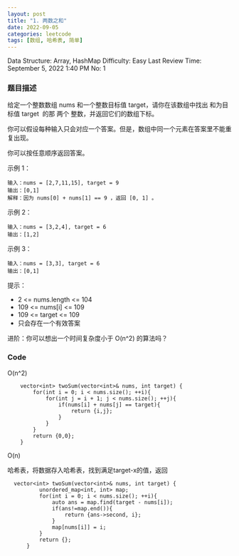 ```yaml
---
layout: post
title: "1. 两数之和"
date: 2022-09-05
categories: leetcode
tags: [数组, 哈希表, 简单]
---
```


Data Structure: Array, HashMap
Difficulty: Easy
Last Review Time: September 5, 2022 1:40 PM
No: 1

### 题目描述

给定一个整数数组 nums 和一个整数目标值 target，请你在该数组中找出 和为目标值 target  的那 两个 整数，并返回它们的数组下标。

你可以假设每种输入只会对应一个答案。但是，数组中同一个元素在答案里不能重复出现。

你可以按任意顺序返回答案。

示例 1：

```
输入：nums = [2,7,11,15], target = 9
输出：[0,1]
解释：因为 nums[0] + nums[1] == 9 ，返回 [0, 1] 。
```

示例 2：

```
输入：nums = [3,2,4], target = 6
输出：[1,2]
```

示例 3：

```
输入：nums = [3,3], target = 6
输出：[0,1]
```

提示：

- 2 <= nums.length <= 104
- 109 <= nums[i] <= 109
- 109 <= target <= 109
- 只会存在一个有效答案

进阶：你可以想出一个时间复杂度小于 O(n^2) 的算法吗？

### Code

O(n^2)

```
    vector<int> twoSum(vector<int>& nums, int target) {
        for(int i = 0; i < nums.size(); ++i){
            for(int j = i + 1; j < nums.size(); ++j){
                if(nums[i] + nums[j] == target){
                    return {i,j};
                }
            }
        }
        return {0,0};
    }
```

O(n)

哈希表，将数据存入哈希表，找到满足target-x的值，返回

```
  vector<int> twoSum(vector<int>& nums, int target) {
          unordered_map<int, int> map;
          for(int i = 0; i < nums.size(); ++i){
              auto ans = map.find(target - nums[i]);
              if(ans!=map.end()){
                  return {ans->second, i};
              }
              map[nums[i]] = i;
          }
          return {};
      }
```